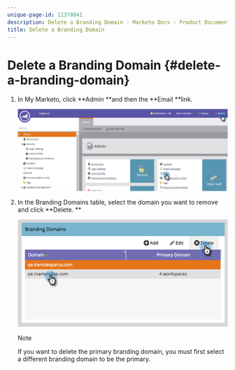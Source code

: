 ```yaml
---
unique-page-id: 11378041
description: Delete a Branding Domain - Marketo Docs - Product Documentation
title: Delete a Branding Domain
---
```


# Delete a Branding Domain {#delete-a-branding-domain}

1. In My Marketo, click **Admin **and then the **Email **link.

   ![](assets/image2016-6-29-16-3a42-3a20.png)

1. In the Branding Domains table, select the domain you want to remove and click **Delete. **

   ![](assets/image2016-8-12-11-3a0-3a26.png)

   >[!NOTE]
   >
   >If you want to delete the primary branding domain, you must first select a different branding domain to be the primary.


